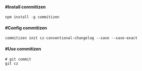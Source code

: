 



#### #Install commitizen

```
npm install -g commitizen
```

#### #Config commitizen

```
commitizen init cz-conventional-changelog --save --save-exact
```

#### #Use commitizen

```
# git commit
git cz
```